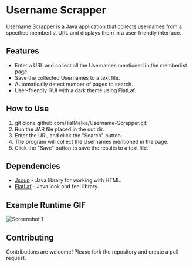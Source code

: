 # Username Scrapper

Username Scrapper is a Java application that collects usernames from a specified memberlist URL and displays them in a user-friendly interface.

## Features

- Enter a URL and collect all the Usernames mentioned in the memberlist page.
- Save the collected Usernames to a text file.
- Automatically detect number of pages to search.
- User-friendly GUI with a dark theme using FlatLaf.


## How to Use

1. git clone github.com/TalMaIka/Username-Scrapper.git
2. Run the JAR file placed in the out dir.
3. Enter the URL and click the "Search" button.
4. The program will collect the Usernames mentioned in the page.
5. Click the "Save" button to save the results to a text file.

## Dependencies

- [Jsoup](https://jsoup.org/) - Java library for working with HTML.
- [FlatLaf](https://www.formdev.com/flatlaf/) - Java look and feel library.

## Example Runtime GIF 

![Screenshot 1](Runtime.gif)

## Contributing

Contributions are welcome! Please fork the repository and create a pull request.


